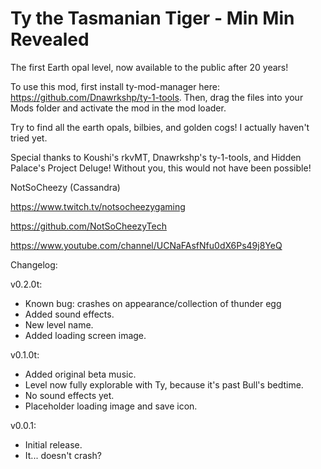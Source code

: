 # Ty the Tasmanian Tiger - Min Min Revealed
The first Earth opal level, now available to the public after 20 years!

To use this mod, first install ty-mod-manager here: https://github.com/Dnawrkshp/ty-1-tools. Then, drag the files into your Mods folder and activate the mod in the mod loader.

Try to find all the earth opals, bilbies, and golden cogs! I actually haven't tried yet.

Special thanks to Koushi's rkvMT, Dnawrkshp's ty-1-tools, and Hidden Palace's Project Deluge! Without you, this would not have been possible!

NotSoCheezy (Cassandra)

https://www.twitch.tv/notsocheezygaming 

https://github.com/NotSoCheezyTech 

https://www.youtube.com/channel/UCNaFAsfNfu0dX6Ps49j8YeQ

Changelog:

v0.2.0t:

- Known bug: crashes on appearance/collection of thunder egg
- Added sound effects.
- New level name.
- Added loading screen image.

v0.1.0t:

- Added original beta music.
- Level now fully explorable with Ty, because it's past Bull's bedtime.
- No sound effects yet.
- Placeholder loading image and save icon.

v0.0.1:

- Initial release.
- It... doesn't crash?
